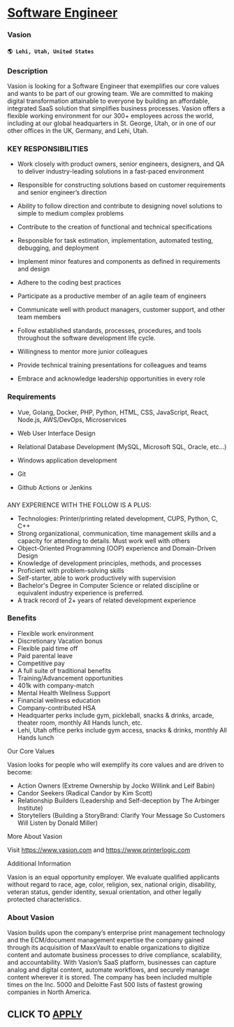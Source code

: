 # [Software Engineer](https://www.remotewlb.com/apply/software-engineer-109448)  
### Vasion  
#### `🌎 Lehi, Utah, United States`  

### **Description**

Vasion is looking for a Software Engineer that exemplifies our core values and wants to be part of our growing team. We are committed to making digital transformation attainable to everyone by building an affordable, integrated SaaS solution that simplifies business processes. Vasion offers a flexible working environment for our 300+ employees across the world, including at our global headquarters in St. George, Utah, or in one of our other offices in the UK, Germany, and Lehi, Utah.

### KEY RESPONSIBILITIES

  * Work closely with product owners, senior engineers, designers, and QA to deliver industry-leading solutions in a fast-paced environment 

  * Responsible for constructing solutions based on customer requirements and senior engineer’s direction

  * Ability to follow direction and contribute to designing novel solutions to simple to medium complex problems

  * Contribute to the creation of functional and technical specifications

  * Responsible for task estimation, implementation, automated testing, debugging, and deployment

  * Implement minor features and components as defined in requirements and design

  * Adhere to the coding best practices

  * Participate as a productive member of an agile team of engineers

  * Communicate well with product managers, customer support, and other team members 

  * Follow established standards, processes, procedures, and tools throughout the software development life cycle.

  * Willingness to mentor more junior colleagues

  * Provide technical training presentations for colleagues and teams
  * Embrace and acknowledge leadership opportunities in every role

### **Requirements**

  * Vue, Golang, Docker, PHP, Python, HTML, CSS, JavaScript, React, Node.js, AWS/DevOps, Microservices

  * Web User Interface Design

  * Relational Database Development (MySQL, Microsoft SQL, Oracle, etc…)

  * Windows application development

  * Git

  * Github Actions or Jenkins

###

ANY EXPERIENCE WITH THE FOLLOW IS A PLUS:

  * Technologies: Printer/printing related development, CUPS, Python, C, C++
  * Strong organizational, communication, time management skills and a capacity for attending to details. Must work well with others
  * Object-Oriented Programming (OOP) experience and Domain-Driven Design
  * Knowledge of development principles, methods, and processes
  * Proficient with problem-solving skills
  * Self-starter, able to work productively with supervision
  * Bachelor's Degree in Computer Science or related discipline or equivalent industry experience is preferred.
  * A track record of 2+ years of related development experience

### **Benefits**

  * Flexible work environment
  * Discretionary Vacation bonus
  * Flexible paid time off
  * Paid parental leave
  * Competitive pay
  * A full suite of traditional benefits
  * Training/Advancement opportunities
  * 401k with company-match
  * Mental Health Wellness Support
  * Financial wellness education
  * Company-contributed HSA
  * Headquarter perks include gym, pickleball, snacks & drinks, arcade, theater room, monthly All Hands lunch, etc.
  * Lehi, Utah office perks include gym access, snacks & drinks, monthly All Hands lunch 

Our Core Values

Vasion looks for people who will exemplify its core values and are driven to become:

  * Action Owners (Extreme Ownership by Jocko Willink and Leif Babin)
  * Candor Seekers (Radical Candor by Kim Scott)
  * Relationship Builders (Leadership and Self-deception by The Arbinger Institute)
  * Storytellers (Building a StoryBrand: Clarify Your Message So Customers Will Listen by Donald Miller)

More About Vasion

Visit https://www.vasion.com and https://www.printerlogic.com

Additional Information

Vasion is an equal opportunity employer. We evaluate qualified applicants without regard to race, age, color, religion, sex, national origin, disability, veteran status, gender identity, sexual orientation, and other legally protected characteristics.

###  **About Vasion**

Vasion builds upon the company’s enterprise print management technology and the ECM/document management expertise the company gained through its acquisition of MaxxVault to enable organizations to digitize content and automate business processes to drive compliance, scalability, and accountability. With Vasion’s SaaS platform, businesses can capture analog and digital content, automate workflows, and securely manage content wherever it is stored. The company has been included multiple times on the Inc. 5000 and Deloitte Fast 500 lists of fastest growing companies in North America.

  
## CLICK TO [APPLY](https://www.remotewlb.com/apply/software-engineer-109448)

